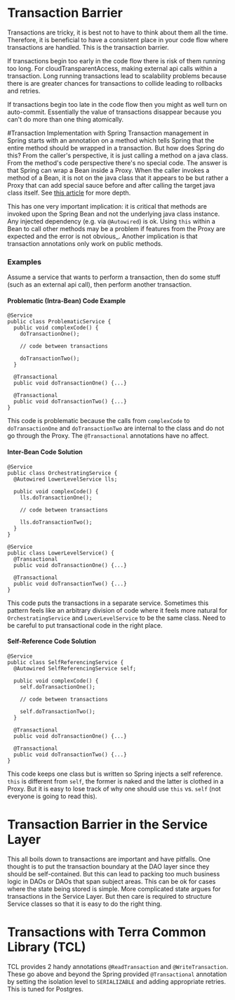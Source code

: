 # Transaction Barrier
Transactions are tricky, it is best not to have to think about them all the time.
Therefore, it is beneficial to have a consistent place in your code flow where transactions
are handled. This is the transaction barrier.

If transactions begin too early in the code flow there is risk of them running too long. For cloudTransparentAccess,
making external api calls within a transaction. Long running transactions lead to scalability problems
because there is are greater chances for transactions to collide leading to rollbacks and retries.

If transactions begin too late in the code flow then you might as well turn on auto-commit.
Essentially the value of transactions disappear because you can't do more than one thing atomically.

#Transaction Implementation with Spring
Transaction management in Spring starts with an annotation on a method which tells Spring that the entire
method should be wrapped in a transaction. But how does Spring do this? From the caller's perspective,
it is just calling a method on a java class. From the method's code perspective there's no special code.
The answer is that Spring can wrap a Bean inside a Proxy. When the caller invokes a method of a Bean,
it is not on the java class that it appears to be but rather a Proxy that can add special sauce before and
after calling the target java class itself. See [this article](https://spring.io/blog/2012/05/23/transactions-caching-and-aop-understanding-proxy-usage-in-spring) for more depth.

This has one very important implication: it is critical that methods are invoked upon the Spring Bean and
not the underlying java class instance. Any injected dependency (e.g. via `@Autowired`) is ok. Using
`this` within a Bean to call other methods may be a problem if features from the Proxy are expected 
and the error is not obvious_. Another implication is that transaction annotations only work on public
methods.

### Examples
Assume a service that wants to perform a transaction, then do some stuff (such as an external api call), then
perform another transaction.

#### Problematic (Intra-Bean) Code Example
```
@Service
public class ProblematicService {
  public void complexCode() {
    doTransactionOne();

    // code between transactions

    doTransactionTwo();
  }
  
  @Transactional
  public void doTransactionOne() {...}

  @Transactional
  public void doTransactionTwo() {...}
}
```
This code is problematic because the calls from `complexCode` to `doTransactionOne` and `doTransactionTwo`
are internal to the class and do not go through the Proxy. The `@Transactional` annotations have no affect.

#### Inter-Bean Code Solution
```
@Service
public class OrchestratingService {
  @Autowired LowerLevelService lls;
  
  public void complexCode() {
    lls.doTransactionOne();

    // code between transactions

    lls.doTransactionTwo();
  }
}

@Service
public class LowerLevelService() {
  @Transactional
  public void doTransactionOne() {...}

  @Transactional
  public void doTransactionTwo() {...}
}
```
This code puts the transactions in a separate service. Sometimes this pattern feels like an arbitrary
division of code where it feels more natural for `OrchestratingService` and `LowerLevelService` to be
the same class. Need to be careful to put transactional code in the right place.

#### Self-Reference Code Solution
```
@Service
public class SelfReferencingService {
  @Autowired SelfReferencingService self;
  
  public void complexCode() {
    self.doTransactionOne();

    // code between transactions

    self.doTransactionTwo();
  }
  
  @Transactional
  public void doTransactionOne() {...}

  @Transactional
  public void doTransactionTwo() {...}
}
```
This code keeps one class but is written so Spring injects a self reference. `this` is different from `self`,
the former is naked and the latter is clothed in a Proxy. But it is easy to lose track of why one should
use `this` vs. `self` (not everyone is going to read this).

# Transaction Barrier in the Service Layer
This all boils down to transactions are important and have pitfalls. One thought is to put the transaction
boundary at the DAO layer since they should be self-contained. But this can lead to packing too much
business logic in DAOs or DAOs that span subject areas. This can be ok for cases where the
state being stored is simple. More complicated state argues for transactions in the Service Layer.
But then care is required to structure Service classes so that it is easy to do the right thing.

# Transactions with Terra Common Library (TCL)
TCL provides 2 handy annotations `@ReadTransaction` and `@WriteTransaction`. These go above
and beyond the Spring provided `@Transactional` annotation by setting the isolation level
to `SERIALIZABLE` and adding appropriate retries. This is tuned for Postgres.
